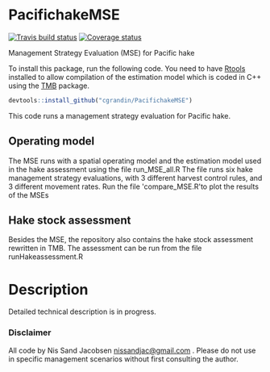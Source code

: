 # PacifichakeMSE

[![Travis build status](https://travis-ci.org/cgrandin/PacifichakeMSE.svg?branch=master)](https://travis-ci.org/cgrandin/PacifichakeMSE)
[![Coverage status](https://codecov.io/gh/cgrandin/PacifichakeMSE/branch/master/graph/badge.svg)](https://codecov.io/github/cgrandin/PacifichakeMSE?branch=master)

Management Strategy Evaluation (MSE) for Pacific hake

To install this package, run the following code. You need to have [Rtools](https://cran.r-project.org/bin/windows/Rtools/) installed to allow compilation of the
estimation model which is coded in C++ using the [TMB](https://github.com/kaskr/adcomp) package.

```r
devtools::install_github("cgrandin/PacifichakeMSE")
```

This code runs a management strategy evaluation for Pacific hake.

## Operating model
The MSE runs with a spatial operating model and the estimation model used in the hake assessment using the file run_MSE_all.R
The file runs six hake management strategy evaluations, with 3 different harvest control rules, and 3 different movement rates. Run the file 'compare_MSE.R'to plot the results of the MSEs

## Hake stock assessment
Besides the MSE, the repository also contains the hake stock assessment rewritten in TMB. The assessment can be run from the file runHakeassessment.R

# Description
Detailed technical description is in progress.

### Disclaimer
All code by Nis Sand Jacobsen nissandjac@gmail.com . Please do not use in specific management scenarios without first consulting the author.  
